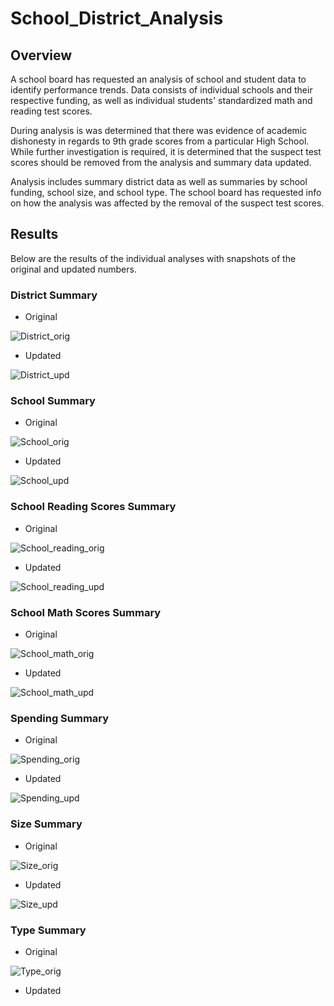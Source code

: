 # School_District_Analysis
 
## Overview
A school board has requested an analysis of school and student data to identify performance trends. Data consists of individual schools and their respective funding, as well as individual students' standardized math and reading test scores.

During analysis is was determined that there was evidence of academic dishonesty in regards to 9th grade scores from a particular High School. While further investigation is required, it is determined that the suspect test scores should be removed from the analysis and summary data updated.

Analysis includes summary district data as well as summaries by school funding, school size, and school type. The school board has requested info on how the analysis was affected by the removal of the suspect test scores.

## Results
Below are the results of the individual analyses with snapshots of the original and updated numbers.

### District Summary
* Original

 ![District_orig](Resources/District_Original.png)

* Updated

 ![District_upd](Resources/District_Updated.png)
 
 ### School Summary
 * Original

![School_orig](Resources/School_Original.png)

* Updated

 ![School_upd](Resources/School_Updated.png)
 
 ### School Reading Scores Summary
 * Original

![School_reading_orig](Resources/School_reading_grade_orig.png)

* Updated

 ![School_reading_upd](Resources/School_reading_grade_updated.png)
 
 ### School Math Scores Summary
 * Original

![School_math_orig](Resources/School_math_grade_orig.png)

* Updated

 ![School_math_upd](Resources/School_math_grade_updated.png)
 
 ### Spending Summary
 * Original

![Spending_orig](Resources/Spending_orig.png)

* Updated

 ![Spending_upd](Resources/Spending_updated.png)
 
  ### Size Summary
 * Original

![Size_orig](Resources/Size_original.png)

* Updated

 ![Size_upd](Resources/Size_updated.png)
 
  ### Type Summary
 * Original

![Type_orig](Resources/Type_original.png)

* Updated

 
 
